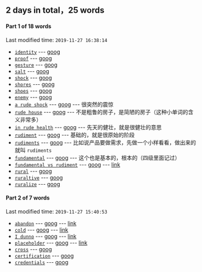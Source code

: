 ## **2** days in total，**25** words

#### Part **1** of **18** words
Last modified time: `2019-11-27 16:38:14`
+ [`identity`](http://translate.google.cn/translate_tts?ie=UTF-8&q=identity&tl=en&total=1&idx=0&textlen=8&tk=218179.352311&client=webapp&prev=output) --- [goog](https://translate.google.cn/#view=home&op=translate&sl=en&tl=zh-CN&text=identity)
+ [`proof`](http://translate.google.cn/translate_tts?ie=UTF-8&q=proof&tl=en&total=1&idx=0&textlen=5&tk=433321.43229&client=webapp&prev=output) --- [goog](https://translate.google.cn/#view=home&op=translate&sl=en&tl=zh-CN&text=proof)
+ [`gesture`](http://translate.google.cn/translate_tts?ie=UTF-8&q=gesture&tl=en&total=1&idx=0&textlen=7&tk=44541.432521&client=webapp&prev=output) --- [goog](https://translate.google.cn/#view=home&op=translate&sl=en&tl=zh-CN&text=gesture)
+ [`salt`](http://translate.google.cn/translate_tts?ie=UTF-8&q=salt&tl=en&total=1&idx=0&textlen=4&tk=833035.688767&client=webapp&prev=output) --- [goog](https://translate.google.cn/#view=home&op=translate&sl=en&tl=zh-CN&text=salt)
+ [`shock`](http://translate.google.cn/translate_tts?ie=UTF-8&q=shock&tl=en&total=1&idx=0&textlen=5&tk=350987.225151&client=webapp&prev=output) --- [goog](https://translate.google.cn/#view=home&op=translate&sl=en&tl=zh-CN&text=shock)
+ [`shores`](http://translate.google.cn/translate_tts?ie=UTF-8&q=shores&tl=en&total=1&idx=0&textlen=6&tk=991702.595362&client=webapp&prev=output) --- [goog](https://translate.google.cn/#view=home&op=translate&sl=en&tl=zh-CN&text=shores)
+ [`shoes`](http://translate.google.cn/translate_tts?ie=UTF-8&q=shoes&tl=en&total=1&idx=0&textlen=5&tk=23991.420291&client=webapp&prev=output) --- [goog](https://translate.google.cn/#view=home&op=translate&sl=en&tl=zh-CN&text=shoes)
+ [`enemy`](http://translate.google.cn/translate_tts?ie=UTF-8&q=enemy&tl=en&total=1&idx=0&textlen=5&tk=893306.759054&client=webapp&prev=output) --- [goog](https://translate.google.cn/#view=home&op=translate&sl=en&tl=zh-CN&text=enemy)
+ [`a rude shock`](http://translate.google.cn/translate_tts?ie=UTF-8&q=a%20rude%20shock&tl=en&total=1&idx=0&textlen=12&tk=989249.601141&client=webapp&prev=output) --- [goog](https://translate.google.cn/#view=home&op=translate&sl=en&tl=zh-CN&text=a%20rude%20shock) --- 很突然的震惊
+ [`rude house`](http://translate.google.cn/translate_tts?ie=UTF-8&q=rude%20house&tl=en&total=1&idx=0&textlen=10&tk=635234.1017110&client=webapp&prev=output) --- [goog](https://translate.google.cn/#view=home&op=translate&sl=en&tl=zh-CN&text=rude%20house) --- 不是粗鲁的房子，是简陋的房子（这种小单词的含义非常多）
+ [`in rude health`](http://translate.google.cn/translate_tts?ie=UTF-8&q=in%20rude%20health&tl=en&total=1&idx=0&textlen=14&tk=120794.517038&client=webapp&prev=output) --- [goog](https://translate.google.cn/#view=home&op=translate&sl=en&tl=zh-CN&text=in%20rude%20health) --- 先天的健壮，就是很健壮的意思
+ [`rudiment`](http://translate.google.cn/translate_tts?ie=UTF-8&q=rudiment&tl=en&total=1&idx=0&textlen=8&tk=137072.271108&client=webapp&prev=output) --- [goog](https://translate.google.cn/#view=home&op=translate&sl=en&tl=zh-CN&text=rudiment) --- 基础的，就是很原始的阶段
+ [`rudiments`](http://translate.google.cn/translate_tts?ie=UTF-8&q=rudiments&tl=en&total=1&idx=0&textlen=9&tk=984071.602227&client=webapp&prev=output) --- [goog](https://translate.google.cn/#view=home&op=translate&sl=en&tl=zh-CN&text=rudiments) --- 比如说产品要做需求，先做一个小样看看，做出来的就叫 `rudiments`
+ [`fundamental`](http://translate.google.cn/translate_tts?ie=UTF-8&q=fundamental&tl=en&total=1&idx=0&textlen=11&tk=679547.813583&client=webapp&prev=output) --- [goog](https://translate.google.cn/#view=home&op=translate&sl=en&tl=zh-CN&text=fundamental) --- 这个也是基本的，根本的（四级里面记过）
+ [`fundamental vs rudiment`](http://translate.google.cn/translate_tts?ie=UTF-8&q=fundamental%20vs%20rudiment&tl=en&total=1&idx=0&textlen=23&tk=475031.68579&client=webapp&prev=output) --- [goog](https://translate.google.cn/#view=home&op=translate&sl=en&tl=zh-CN&text=fundamental%20vs%20rudiment) --- [link](https://ell.stackexchange.com/questions/163503/do-rudiment-fundamental-and-foundation-have-any-shades-of-meaning-when-t)
+ [`rural`](http://translate.google.cn/translate_tts?ie=UTF-8&q=rural&tl=en&total=1&idx=0&textlen=5&tk=554767.934779&client=webapp&prev=output) --- [goog](https://translate.google.cn/#view=home&op=translate&sl=en&tl=zh-CN&text=rural)
+ [`ruraltive`](http://translate.google.cn/translate_tts?ie=UTF-8&q=ruraltive&tl=en&total=1&idx=0&textlen=9&tk=296601.176877&client=webapp&prev=output) --- [goog](https://translate.google.cn/#view=home&op=translate&sl=en&tl=zh-CN&text=ruraltive)
+ [`ruralize`](http://translate.google.cn/translate_tts?ie=UTF-8&q=ruralize&tl=en&total=1&idx=0&textlen=8&tk=770915.915223&client=webapp&prev=output) --- [goog](https://translate.google.cn/#view=home&op=translate&sl=en&tl=zh-CN&text=ruralize)


#### Part **2** of **7** words
Last modified time: `2019-11-27 15:40:53`
+ [`abandon`](http://translate.google.cn/translate_tts?ie=UTF-8&q=abandon&tl=en&total=1&idx=0&textlen=7&tk=769524.887168&client=webapp&prev=output) --- [goog](https://translate.google.cn/#view=home&op=translate&sl=en&tl=zh-CN&text=abandon) --- [link](https://www.zhihu.com/question/266147523/answer/307704848)
+ [`cold`](http://translate.google.cn/translate_tts?ie=UTF-8&q=cold&tl=en&total=1&idx=0&textlen=4&tk=267148.141304&client=webapp&prev=output) --- [goog](https://translate.google.cn/#view=home&op=translate&sl=en&tl=zh-CN&text=cold) --- [link](https://music.163.com/#/song?id=489199838&userid=517134882)
+ [`I dunno`](http://translate.google.cn/translate_tts?ie=UTF-8&q=I%20dunno&tl=en&total=1&idx=0&textlen=7&tk=337938.203878&client=webapp&prev=output) --- [goog](https://translate.google.cn/#view=home&op=translate&sl=en&tl=zh-CN&text=I%20dunno) --- [link](http://www.sohu.com/a/279582670_298579)
+ [`placeholder`](http://translate.google.cn/translate_tts?ie=UTF-8&q=placeholder&tl=en&total=1&idx=0&textlen=11&tk=858799.732891&client=webapp&prev=output) --- [goog](https://translate.google.cn/#view=home&op=translate&sl=en&tl=zh-CN&text=placeholder) --- [link](https://developer.mozilla.org/zh-CN/docs/Web/CSS/::placeholder)
+ [`cross`](http://translate.google.cn/translate_tts?ie=UTF-8&q=cross&tl=en&total=1&idx=0&textlen=5&tk=249321.391581&client=webapp&prev=output) --- [goog](https://translate.google.cn/#view=home&op=translate&sl=en&tl=zh-CN&text=cross)
+ [`certification`](http://translate.google.cn/translate_tts?ie=UTF-8&q=certification&tl=en&total=1&idx=0&textlen=13&tk=840051.713991&client=webapp&prev=output) --- [goog](https://translate.google.cn/#view=home&op=translate&sl=en&tl=zh-CN&text=certification)
+ [`credentials`](http://translate.google.cn/translate_tts?ie=UTF-8&q=credentials&tl=en&total=1&idx=0&textlen=11&tk=612988.1011208&client=webapp&prev=output) --- [goog](https://translate.google.cn/#view=home&op=translate&sl=en&tl=zh-CN&text=credentials)


